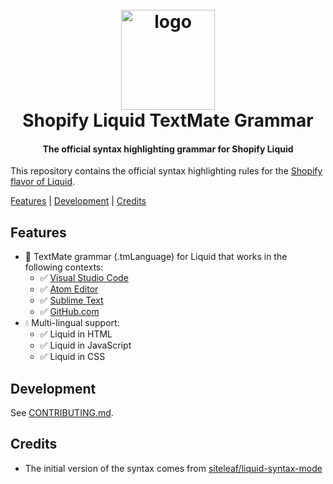 <h1 align="center" style="position: relative;" >
  <br>
    <img src="https://github.com/Shopify/liquid-tm-grammar/blob/main/images/shopify_glyph.png?raw=true" alt="logo" width="150" height="160">
  <br>
  Shopify Liquid TextMate Grammar
  <br>
</h1>

<h4 align="center">The official syntax highlighting grammar for Shopify Liquid</h4>

This repository contains the official syntax highlighting rules for the [Shopify flavor of Liquid](https://shopify.dev/themes).

[Features](#features) | [Development](#development) | [Credits](#credits)

## Features

- 🎨 TextMate grammar (.tmLanguage) for Liquid that works in the following contexts:
  - ✅ [Visual Studio Code](https://code.visualstudio.com/api/language-extensions/syntax-highlight-guide#textmate-grammars)
  - ✅ [Atom Editor](https://flight-manual.atom.io/hacking-atom/sections/creating-a-legacy-textmate-grammar/)
  - ✅ [Sublime Text](https://www.sublimetext.com/docs/scope_naming.html)
  - ✅ [GitHub.com](https://github.com/GitHub/linguist)
- 💧 Multi-lingual support:
  - ✅ Liquid in HTML
  - ✅ Liquid in JavaScript
  - ✅ Liquid in CSS

## Development

See [CONTRIBUTING.md](./CONTRIBUTING.md).

## Credits

- The initial version of the syntax comes from [siteleaf/liquid-syntax-mode](https://github.com/siteleaf/liquid-syntax-mode)
